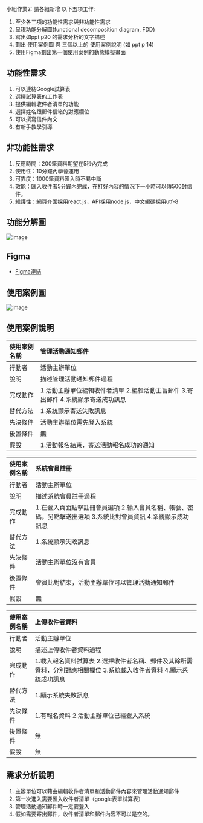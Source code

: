小組作業2: 請各組新增 以下五項工作:
1. 至少各三項的功能性需求與非功能性需求
2. 呈現功能分解圖(functional decomposition diagram, FDD)
3. 寫出如ppt p20 的需求分析的文字描述
4. 劃出 使用案例圖 與 三個以上的 使用案例說明 (如 ppt p 14)
5. 使用Figma劃出第一個使用案例的動態模擬畫面


## 功能性需求
1. 可以連結Google試算表
2. 選擇試算表的工作表
3. 提供編輯收件者清單的功能
4. 選擇姓名跟郵件信箱的對應欄位
5. 可以撰寫信件內文
6. 有新手教學引導

## 非功能性需求
1. 反應時間：200筆資料期望在5秒內完成
2. 使用性：10分鐘內學會運用
3. 可靠度：1000筆資料匯入時不易中斷
4. 效能：匯入收件者5分鐘內完成，在打好內容的情況下一小時可以傳500封信件。
5. 維護性：網頁介面採用react.js，API採用node.js，中文編碼採用utf-8

## 功能分解圖
![image](https://user-images.githubusercontent.com/113970010/205977229-f5b6b616-16e4-4ec1-912c-3c4493d1a33a.png)

## Figma
* [Figma連結](https://www.figma.com/proto/ZrJmk6Z3VScAhKIrPrc0j4/%E7%B3%BB%E7%B5%B1%E5%88%86%E6%9E%90?node-id=1%3A2&scaling=min-zoom&page-id=0%3A1&starting-point-node-id=1%3A2)

## 使用案例圖

![image](https://user-images.githubusercontent.com/113970010/206172593-8e603474-5c73-4ac5-b373-634c045a0b60.png)


## 使用案例說明

|使用案例名稱 | 管理活動通知郵件  |
|:----|:------|
| 行動者 | 活動主辦單位  |
| 說明  | 描述管理活動通知郵件過程  |
| 完成動作 | 1.活動主辦單位編輯收件者清單  2.編輯活動主旨郵件  3.寄出郵件  4.系統顯示寄送成功訊息  |
| 替代方法 | 1.系統顯示寄送失敗訊息  |
| 先決條件 | 活動主辦單位需先登入系統  |
| 後置條件 | 無  |
| 假設 | 1.活動報名結束，寄送活動報名成功的通知  |

|使用案例名稱 | 系統會員註冊  |
|:----|:-----|
| 行動者 | 活動主辦單位  |
| 說明  | 描述系統會員註冊過程  |
| 完成動作 | 1.在登入頁面點擊註冊會員選項  2.輸入會員名稱、帳號、密碼，另點擊送出選項  3.系統比對會員資訊  4.系統顯示成功訊息 |
| 替代方法 | 1.系統顯示失敗訊息  |
| 先決條件 | 活動主辦單位沒有會員  |
| 後置條件 | 會員比對結束，活動主辦單位可以管理活動通知郵件  |
| 假設 | 無  |

|使用案例名稱 | 上傳收件者資料  |
|:----|:--|
| 行動者 | 活動主辦單位  |
| 說明  | 描述上傳收件者資料過程  |
| 完成動作 | 1.載入報名資料試算表  2.選擇收件者名稱、郵件及其餘所需資料，分別對應相關欄位  3.系統載入收件者資料  4.顯示系統成功訊息  |
| 替代方法 | 1.顯示系統失敗訊息  |
| 先決條件 | 1.有報名資料  2.活動主辦單位已經登入系統 |
| 後置條件 | 無  |
| 假設 | 無  |

## 需求分析說明

1. 主辦單位可以藉由編輯收件者清單和活動郵件內容來管理活動通知郵件
2. 第一次進入需要匯入收件者清單（google表單試算表）
3. 管理活動通知郵件時一定要登入
4. 假如需要寄出郵件，收件者清單和郵件內容不可以是空的。
